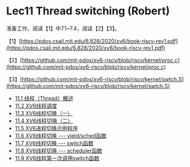 # Lec11 Thread switching \(Robert\)

准备工作，阅读【1】中7.1~7.4，阅读【2】【3】。

【1】[https://pdos.csail.mit.edu/6.828/2020/xv6/book-riscv-rev1.pdf](https://pdos.csail.mit.edu/6.828/2020/xv6/book-riscv-rev1.pdf)

【2】[https://github.com/mit-pdos/xv6-riscv/blob/riscv/kernel/proc.c](https://github.com/mit-pdos/xv6-riscv/blob/riscv/kernel/proc.c)

【3】[https://github.com/mit-pdos/xv6-riscv/blob/riscv/kernel/swtch.S](https://github.com/mit-pdos/xv6-riscv/blob/riscv/kernel/swtch.S)

* [11.1 线程（Thread）概述](11.1-thread.md)
* [11.2 XV6线程调度](11.2-xian-cheng-diao-du.md)
* [11.3 XV6线程切换（一）](11.3-xv6-thread-switching-1.md)
* [11.4 XV6线程切换（二）](11.4-xv6-thread-switching-2.md)
* [11.5 XV6进程切换示例程序](11.5-xv6-thread-switching-code.md)
* [11.6 XV6线程切换 --- yield/sched函数](11.6-yield-and-sched.md)
* [11.7 XV6线程切换 --- switch函数](11.7-xv6-switch-function.md)
* [11.8 XV6线程切换 --- scheduler函数](11.8-xv6-scheduler-function.md)
* [11.9 XV6线程第一次调用switch函数](11.9-xv6-call-switch-function-first-time.md)